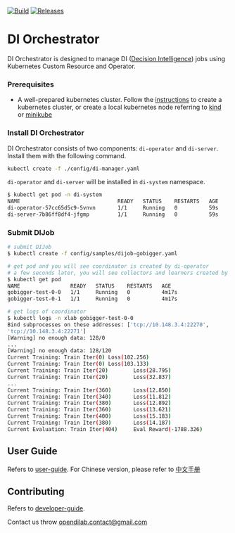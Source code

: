 [![Build](https://github.com/opendilab/DI-orchestrator/actions/workflows/build.yaml/badge.svg?branch=main)](https://github.com/opendilab/DI-orchestrator/actions/workflows/build.yaml) [![Releases](https://github.com/opendilab/DI-orchestrator/actions/workflows/release.yaml/badge.svg)](https://github.com/opendilab/DI-orchestrator/actions/workflows/release.yaml)
# DI Orchestrator

DI Orchestrator is designed to manage DI ([Decision Intelligence](https://github.com/opendilab/DI-engine/)) jobs using Kubernetes Custom Resource and Operator.

### Prerequisites

- A well-prepared kubernetes cluster. Follow the [instructions](https://kubernetes.io/docs/setup/production-environment/tools/kubeadm/create-cluster-kubeadm/) to create a kubernetes cluster, or create a local kubernetes node referring to [kind](https://kind.sigs.k8s.io/docs/user/quick-start/) or [minikube](https://minikube.sigs.k8s.io/docs/start/)

### Install DI Orchestrator

DI Orchestrator consists of two components: `di-operator` and `di-server`. Install them with the following command.

```bash
kubectl create -f ./config/di-manager.yaml
```

`di-operator` and `di-server` will be installed in `di-system` namespace.

```bash
$ kubectl get pod -n di-system
NAME                               READY   STATUS    RESTARTS   AGE
di-operator-57cc65d5c9-5vnvn       1/1     Running   0          59s
di-server-7b86ff8df4-jfgmp         1/1     Running   0          59s
```

### Submit DIJob

```bash
# submit DIJob
$ kubectl create -f config/samples/dijob-gobigger.yaml

# get pod and you will see coordinator is created by di-operator
# a few seconds later, you will see collectors and learners created by di-server
$ kubectl get pod
NAME                READY   STATUS    RESTARTS   AGE
gobigger-test-0-0   1/1     Running   0          4m17s
gobigger-test-0-1   1/1     Running   0          4m17s

# get logs of coordinator
$ kubectl logs -n xlab gobigger-test-0-0
Bind subprocesses on these addresses: ['tcp://10.148.3.4:22270',
'tcp://10.148.3.4:22271']
[Warning] no enough data: 128/0
...
[Warning] no enough data: 128/120
Current Training: Train Iter(0) Loss(102.256)
Current Training: Train Iter(0) Loss(103.133)
Current Training: Train Iter(20)        Loss(28.795)
Current Training: Train Iter(20)        Loss(32.837)
...
Current Training: Train Iter(360)       Loss(12.850)
Current Training: Train Iter(340)       Loss(11.812)
Current Training: Train Iter(380)       Loss(12.892)
Current Training: Train Iter(360)       Loss(13.621)
Current Training: Train Iter(400)       Loss(15.183)
Current Training: Train Iter(380)       Loss(14.187)
Current Evaluation: Train Iter(404)     Eval Reward(-1788.326)
```

## User Guide

Refers to [user-guide](./docs/architecture.md). For Chinese version, please refer to [中文手册](./docs/architecture-cn.md)

## Contributing

Refers to [developer-guide](./docs/developer-guide.md).

Contact us throw <opendilab.contact@gmail.com>
